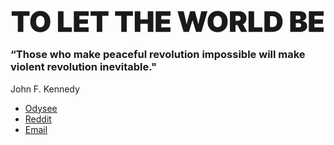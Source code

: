 <!------
  /------------------
// Big SVG hero Name
//-------------------
//
// If you want to change your name you will have to recreate it
// in Figma or any other way you can export text as SVG
// After you have exported it, you have to remove the size atributes from the SVG
// this will allow the SVG become full width and full heigh. It will also be responsive.
--- -->
<section class="bg-primary">
  <div
    class="px-8 2xl:max-w-7xl mx-auto pt-12"
    data-aos="fade-up"
    data-aos-duration="2000">
    <svg class="text-secondary" viewBox="0 0 167 13" fill="none" xmlns="http://www.w3.org/2000/svg">
      <path d="M.58 3.477V1.091h9.481v2.386H6.78V12H3.86V3.477H.58ZM21.08 6.545c0 1.215-.236 2.24-.708 3.074-.473.83-1.11 1.461-1.913 1.89-.802.427-1.697.64-2.684.64-.995 0-1.893-.215-2.695-.644-.8-.434-1.435-1.066-1.907-1.897-.47-.834-.704-1.855-.704-3.063 0-1.214.235-2.237.704-3.068.472-.834 1.107-1.465 1.907-1.89.802-.43 1.7-.645 2.695-.645.987 0 1.882.215 2.684.644.803.426 1.44 1.057 1.913 1.891.472.831.708 1.854.708 3.068Zm-3.047 0c0-.653-.087-1.203-.26-1.65-.171-.452-.425-.793-.762-1.024-.334-.234-.746-.351-1.236-.351s-.904.117-1.241.351c-.334.231-.588.572-.762 1.023-.17.448-.256.998-.256 1.651 0 .654.085 1.206.256 1.657.174.447.428.788.762 1.023.337.23.75.346 1.24.346s.903-.115 1.237-.346c.337-.235.59-.575.761-1.023.174-.45.261-1.003.261-1.657ZM25.14 12V1.09H28.1v8.524h4.41V12H25.14Zm8.42 0V1.09h7.861v2.387h-4.9v1.875h4.495V7.74h-4.495v1.875H41.4V12h-7.84Zm8.882-8.523V1.091h9.481v2.386h-3.28V12h-2.92V3.477h-3.281Zm12.986 0V1.091h9.481v2.386h-3.28V12h-2.92V3.477h-3.281ZM65.874 12V1.09h2.962v4.262h3.92V1.091h2.962V12h-2.962V7.739h-3.92V12h-2.962Zm11.1 0V1.09h7.862v2.387h-4.9v1.875h4.495V7.74h-4.495v1.875h4.879V12h-7.84Zm14.79 0L88.545 1.09h3.303l1.491 6.713h.085l1.769-6.712h2.6l1.768 6.733h.085l1.491-6.733h3.303L101.224 12H98.39l-1.854-6.094h-.085L94.597 12h-2.834Zm23.365-5.455c0 1.215-.236 2.24-.708 3.074-.472.83-1.11 1.461-1.912 1.89-.803.427-1.698.64-2.685.64-.994 0-1.893-.215-2.695-.644-.799-.434-1.435-1.066-1.907-1.897-.469-.834-.703-1.855-.703-3.063 0-1.214.234-2.237.703-3.068.472-.834 1.108-1.465 1.907-1.89.802-.43 1.701-.645 2.695-.645.987 0 1.882.215 2.685.644.802.426 1.44 1.057 1.912 1.891.472.831.708 1.854.708 3.068Zm-3.046 0c0-.653-.087-1.203-.261-1.65-.171-.452-.425-.793-.762-1.024-.334-.234-.746-.351-1.236-.351s-.904.117-1.241.351c-.334.231-.588.572-.762 1.023-.17.448-.256.998-.256 1.651 0 .654.086 1.206.256 1.657.174.447.428.788.762 1.023.337.23.751.346 1.241.346.49 0 .902-.115 1.236-.346.337-.235.591-.575.762-1.023.174-.45.261-1.003.261-1.657ZM116.35 12V1.09h4.709c.809 0 1.518.148 2.125.443.607.295 1.079.72 1.417 1.273.337.554.506 1.218.506 1.992 0 .782-.174 1.44-.522 1.976a3.21 3.21 0 0 1-1.454 1.215c-.622.273-1.348.41-2.179.41h-2.813V6.098h2.216c.348 0 .645-.043.89-.128.249-.089.439-.229.57-.42.135-.192.202-.443.202-.752 0-.312-.067-.566-.202-.761a1.128 1.128 0 0 0-.57-.437 2.447 2.447 0 0 0-.89-.144h-1.044V12h-2.961Zm6.392-5.007L125.469 12h-3.217l-2.664-5.007h3.154ZM126.219 12V1.09h2.962v8.524h4.41V12h-7.372Zm12.617 0h-4.197V1.09h4.154c1.123 0 2.092.22 2.909.656a4.514 4.514 0 0 1 1.896 1.875c.448.813.671 1.788.671 2.924 0 1.137-.222 2.113-.666 2.93a4.562 4.562 0 0 1-1.885 1.875c-.813.433-1.774.65-2.882.65ZM137.6 9.486h1.129c.54 0 1-.087 1.38-.261.384-.174.675-.474.874-.9.202-.427.303-1.02.303-1.78s-.103-1.353-.309-1.779c-.202-.426-.5-.726-.895-.9-.39-.174-.87-.26-1.438-.26H137.6v5.88ZM148.328 12V1.09h4.73c.831 0 1.529.113 2.093.336.569.224.996.54 1.284.949.291.408.437.89.437 1.443 0 .401-.089.767-.266 1.097-.174.33-.42.608-.736.831-.316.22-.685.373-1.108.459v.106c.469.018.895.137 1.279.357.383.217.689.517.916.9.227.38.341.828.341 1.343 0 .596-.156 1.127-.469 1.592-.309.465-.749.831-1.321 1.098-.572.266-1.253.399-2.045.399h-5.135Zm2.961-2.365h1.385c.498 0 .87-.092 1.119-.277.249-.188.373-.465.373-.831 0-.256-.059-.472-.176-.65a1.094 1.094 0 0 0-.501-.405 1.935 1.935 0 0 0-.772-.138h-1.428v2.3Zm0-4.134h1.215c.259 0 .488-.04.687-.122.199-.082.353-.199.464-.352a.947.947 0 0 0 .17-.57c0-.337-.121-.594-.362-.772-.242-.181-.547-.272-.916-.272h-1.258v2.088ZM158.197 12V1.09h7.863v2.387h-4.901v1.875h4.496V7.74h-4.496v1.875h4.879V12h-7.841Z" fill="currentColor"/>
</svg>
  </div>
  <div class="px-8 2xl:max-w-7xl mx-auto pb-12">
    <div class="mt-6 space-y-2">
      <div
        class="h-0.5 bg-secondary"
        data-aos="fade-up"
        data-aos-duration="1000">
      </div>
      <div
        class="flex flex-col sm:flex-row gap-3 justify-between lg:items-center"
        data-aos="fade-up"
        data-aos-duration="1500">
        <div class="flex gap-3 items-center">
          <h3 class="text-secondary text-xs font-medium">
            <span>“Those who make peaceful revolution impossible will make violent revolution inevitable." </span>
          </h3>
          <span class="h-auto border-secondary border"></span>
          <span class="text-secondary text-xs font-semibold"
            >John F. Kennedy</span
          >
        </div>
        <div>
          <ul class="lg:items-center flex justify-between w-full gap-3 relative text-xs">
            <li>
              <a
                href="https://odysee.com/@TLTWB:b"
                class="hover:text-secondary/80 text-secondary"
                >Odysee</a
              >
            </li><li>
              <a
                href="https://www.reddit.com/user/TLTWB/"
                class="hover:text-secondary/80 text-secondary"
                >Reddit</svg
                ></a
              >
            </li><li>
              <a
                href="mailto:M@tltwb.com"
                class="hover:text-secondary/80 text-secondary"
                >Email</a
              >
            </li>
          </ul>
        </div>
      </div>
      <div
        class="h-1.5 bg-secondary"
        data-aos="fade-up"
        data-aos-duration="2000">
      </div>
      <div class="h-3 bg-secondary" data-aos="fade-up" data-aos-duration="2500">
      </div>
      <div class="h-6 bg-secondary" data-aos="fade-up" data-aos-duration="3000">
      </div>
      <div
        class="h-12 bg-secondary"
        data-aos="fade-up"
        data-aos-duration="3000">
      </div>
      <div
        class="h-24 bg-secondary flex items-end p-4"
        data-aos="fade-up"
        data-aos-duration="3000"
        data-aos-delay="150">
      </div>
    </div>
  </div>
</section>

